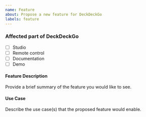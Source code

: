 ```yaml
---
name: Feature
about: Propose a new feature for DeckDeckGo
labels: feature
---
```


### Affected part of DeckDeckGo
- [ ] Studio
- [ ] Remote control
- [ ] Documentation
- [ ] Demo
 
#### Feature Description

Provide a brief summary of the feature you would like to see.

#### Use Case

Describe the use case(s) that the proposed feature would enable.
